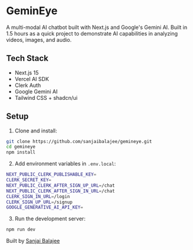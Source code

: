 # GeminEye

A multi-modal AI chatbot built with Next.js and Google's Gemini AI. Built in 1.5 hours as a quick project to demonstrate AI capabilities in analyzing videos, images, and audio.

## Tech Stack

- Next.js 15
- Vercel AI SDK
- Clerk Auth
- Google Gemini AI
- Tailwind CSS + shadcn/ui

## Setup

1. Clone and install:
```bash
git clone https://github.com/sanjaibalajee/gemineye.git
cd gemineye
npm install
```

2. Add environment variables in `.env.local`:
```bash
NEXT_PUBLIC_CLERK_PUBLISHABLE_KEY=
CLERK_SECRET_KEY=
NEXT_PUBLIC_CLERK_AFTER_SIGN_UP_URL=/chat
NEXT_PUBLIC_CLERK_AFTER_SIGN_IN_URL=/chat
CLERK_SIGN_IN_URL=/login
CLERK_SIGN_UP_URL=/signup
GOOGLE_GENERATIVE_AI_API_KEY=
```

3. Run the development server:
```bash
npm run dev
```

Built by [Sanjai Balajee](https://x.com/idynamightt)
